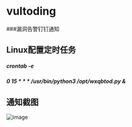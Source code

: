 # vultoding
###漏洞告警钉钉通知

## Linux配置定时任务
##### crontab -e
##### 0 15 * * * /usr/bin/python3 /opt/wxqbtod.py &
## 通知截图
![image](https://user-images.githubusercontent.com/17273994/131640850-0a04530c-b94f-442d-b899-3e6ed4be68d6.png)
